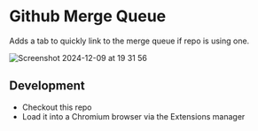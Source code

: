 # Github Merge Queue

Adds a tab to quickly link to the merge queue if repo is using one.

![Screenshot 2024-12-09 at 19 31 56](https://github.com/user-attachments/assets/8c9d0da6-9ddf-4440-b1bd-c7eac9ea59b4)

## Development

- Checkout this repo
- Load it into a Chromium browser via the Extensions manager
